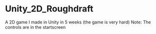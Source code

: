 # Unity_2D_Roughdraft
A 2D game I made in Unity in 5 weeks (the game is very hard)
Note: The controls are in the startscreen
